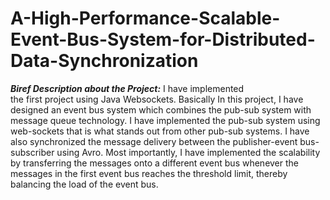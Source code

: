 # A-High-Performance-Scalable-Event-Bus-System-for-Distributed-Data-Synchronization

**_Biref Description about the Project:_**
I have implemented the first project using Java Websockets. Basically In this project, I have designed an event bus system which combines the pub-sub system with message queue technology. I have implemented the pub-sub system using web-sockets that is what stands out from other pub-sub systems. I have also synchronized the message delivery between the publisher-event bus-subscriber using Avro. Most importantly, I have implemented the scalability by transferring the messages onto a different event bus whenever the messages in the first event bus reaches the threshold limit, thereby balancing the load of the event bus. 
